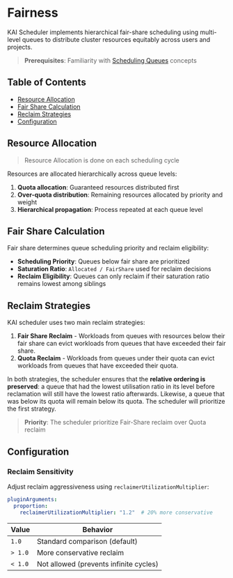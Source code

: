 # Fairness

KAI Scheduler implements hierarchical fair-share scheduling using multi-level queues to distribute cluster resources equitably across users and projects.

> **Prerequisites**: Familiarity with [Scheduling Queues](../queues/README.md) concepts

## Table of Contents
- [Resource Allocation](#resource-allocation)
- [Fair Share Calculation](#fair-share-calculation)
- [Reclaim Strategies](#reclaim-strategies)
- [Configuration](#configuration)

## Resource Allocation

> Resource Allocation is done on each scheduling cycle

Resources are allocated hierarchically across queue levels:

1. **Quota allocation**: Guaranteed resources distributed first
2. **Over-quota distribution**: Remaining resources allocated by priority and weight
3. **Hierarchical propagation**: Process repeated at each queue level

## Fair Share Calculation

Fair share determines queue scheduling priority and reclaim eligibility:

- **Scheduling Priority**: Queues below fair share are prioritized
- **Saturation Ratio**: `Allocated / FairShare` used for reclaim decisions
- **Reclaim Eligibility**: Queues can only reclaim if their saturation ratio remains lowest among siblings

## Reclaim Strategies
KAI scheduler uses two main reclaim strategies:
1. **Fair Share Reclaim** - Workloads from queues with resources below their fair share can evict workloads from queues that have exceeded their fair share.
2. **Quota Reclaim** - Workloads from queues under their quota can evict workloads from queues that have exceeded their quota.

In both strategies, the scheduler ensures that the **relative ordering is preserved**: a queue that had the lowest utilisation ratio in its level before reclamation will still have the lowest ratio afterwards. Likewise, a queue that was below its quota will remain below its quota.
The scheduler will prioritize the first strategy.

> **Priority**: The scheduler prioritize Fair-Share reclaim over Quota reclaim

## Configuration

### Reclaim Sensitivity
Adjust reclaim aggressiveness using `reclaimerUtilizationMultiplier`:

```yaml
pluginArguments:
  proportion:
    reclaimerUtilizationMultiplier: "1.2"  # 20% more conservative
```

| Value | Behavior |
|-------|----------|
| `1.0` | Standard comparison (default) |
| `> 1.0` | More conservative reclaim |
| `< 1.0` | Not allowed (prevents infinite cycles) |
